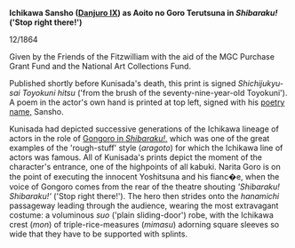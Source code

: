 **Ichikawa Sansho ([Danjuro IX](/exhibition/group-18)) as Aoito no Goro Terutsuna in _Shibaraku!_ ('Stop right there!')**

12/1864

Given by the Friends of the Fitzwilliam with the aid of the MGC Purchase Grant Fund and the National Art Collections Fund.

Published shortly before Kunisada's death, this print is signed _Shichijukyu-sai Toyokuni hitsu_ ('from the brush of the seventy-nine-year-old Toyokuni'). A poem in the actor's own hand is printed at top left, signed with his [poetry name,](/theme/actors-names-and-crests) Sansho.

Kunisada had depicted successive generations of the Ichikawa lineage of actors in the role of [Gongoro in _Shibaraku!_,](/exhibition/group-2) which was one of the great examples of the 'rough-stuff' style (_aragoto_) for which the Ichikawa line of actors was famous. All of Kunisada's prints depict the moment of the character's entrance, one of the highpoints of all kabuki. Narita Goro is on the point of executing the innocent Yoshitsuna and his fianc�e, when the voice of Gongoro comes from the rear of the theatre shouting _'Shibaraku! Shibaraku!'_ ('Stop right there!'). The hero then strides onto the _hanamichi_ passageway leading through the audience, wearing the most extravagant costume: a voluminous _suo_ ('plain sliding-door') robe, with the Ichikawa crest (_mon_) of triple-rice-measures (_mimasu_) adorning square sleeves so wide that they have to be supported with splints.
